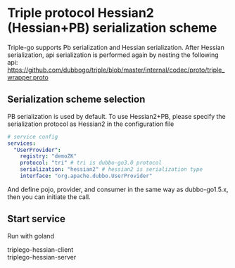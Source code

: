 # Triple protocol Hessian2 (Hessian+PB) serialization scheme

Triple-go supports Pb serialization and Hessian serialization. After Hessian serialization, api serialization is performed again by nesting the following api:
https://github.com/dubbogo/triple/blob/master/internal/codec/proto/triple_wrapper.proto

## Serialization scheme selection

PB serialization is used by default. To use Hessian2+PB, please specify the serialization protocol as Hessian2 in the configuration file

```yaml
# service config
services:
  "UserProvider":
    registry: "demoZK"
    protocol: "tri" # tri is dubbo-go3.0 protocol
    serialization: "hessian2" # hessian2 is serialization type
    interface: "org.apache.dubbo.UserProvider"
```

And define pojo, provider, and consumer in the same way as dubbo-go1.5.x, then you can initiate the call.

## Start service
Run with goland

triplego-hessian-client\
triplego-hessian-server